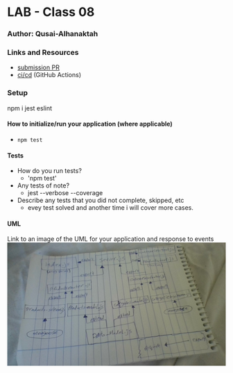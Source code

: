 # LAB - Class 08

### Author: Qusai-Alhanaktah

### Links and Resources

- [submission PR](https://github.com/401-advanced-javascript-qusaiAlhanaktah/lab-08/pull/1)
- [ci/cd](https://github.com/401-advanced-javascript-qusaiAlhanaktah/lab-08/actions) (GitHub Actions)

### Setup
npm i jest eslint

#### How to initialize/run your application (where applicable)

- `npm test`

#### Tests

- How do you run tests?
     - 'npm test'
- Any tests of note?
     - jest --verbose --coverage
- Describe any tests that you did not complete, skipped, etc
     - evey test solved and another time i will cover more cases.
#### UML
Link to an image of the UML for your application and response to events
![White-Board](assets/WIN_20200130_16_32_29_Pro.jpg)
